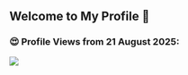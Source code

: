 ## Welcome to My Profile 👋

<h3>😍 Profile Views from 21 August 2025:</h3>
<a href="https://github.com/Kyle901017">
    <img src="https://count.getloli.com/@:Kyle901017?theme=kasuterura-2" />
</a>

